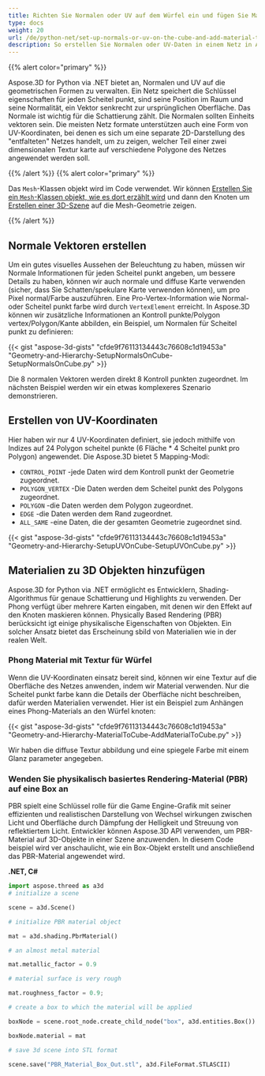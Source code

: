 ```yaml
---
title: Richten Sie Normalen oder UV auf dem Würfel ein und fügen Sie Material zu 3D Entitäten hinzu
type: docs
weight: 20
url: /de/python-net/set-up-normals-or-uv-on-the-cube-and-add-material-to-3d-entities/
description: So erstellen Sie Normalen oder UV-Daten in einem Netz in Aspose.3D.
---
```

{{% alert color="primary" %}}

Aspose.3D for Python via .NET bietet an, Normalen und UV auf die geometrischen Formen zu verwalten. Ein Netz speichert die Schlüssel eigenschaften für jeden Scheitel punkt, sind seine Position im Raum und seine Normalität, ein Vektor senkrecht zur ursprünglichen Oberfläche. Das Normale ist wichtig für die Schattierung zählt. Die Normalen sollten Einheits vektoren sein. Die meisten Netz formate unterstützen auch eine Form von UV-Koordinaten, bei denen es sich um eine separate 2D-Darstellung des "entfalteten" Netzes handelt, um zu zeigen, welcher Teil einer zwei dimensionalen Textur karte auf verschiedene Polygone des Netzes angewendet werden soll.

{{% /alert %}} {{% alert color="primary" %}}

Das `Mesh`-Klassen objekt wird im Code verwendet. Wir können [Erstellen Sie ein `Mesh`-Klassen objekt, wie es dort erzählt wird](/3d/de/python-net/create-3d-mesh-and-scene/) und dann den Knoten um [Erstellen einer 3D-Szene](/3d/de/net/create-3d-mesh-and-scene/) auf die Mesh-Geometrie zeigen.

{{% /alert %}}
##  **Normale Vektoren erstellen**
Um ein gutes visuelles Aussehen der Beleuchtung zu haben, müssen wir Normale Informationen für jeden Scheitel punkt angeben, um bessere Details zu haben, können wir auch normale und diffuse Karte verwenden (sicher, dass Sie Schatten/spekulare Karte verwenden können), um pro Pixel normal/Farbe auszuführen. Eine Pro-Vertex-Information wie Normal-oder Scheitel punkt farbe wird durch `VertexElement` erreicht. In Aspose.3D können wir zusätzliche Informationen an Kontroll punkte/Polygon vertex/Polygon/Kante abbilden, ein Beispiel, um Normalen für Scheitel punkt zu definieren:

{{< gist "aspose-3d-gists" "cfde9f76113134443c76608c1d19453a" "Geometry-and-Hierarchy-SetupNormalsOnCube-SetupNormalsOnCube.py" >}}

Die 8 normalen Vektoren werden direkt 8 Kontroll punkten zugeordnet. Im nächsten Beispiel werden wir ein etwas komplexeres Szenario demonstrieren.
##  **Erstellen von UV-Koordinaten**
Hier haben wir nur 4 UV-Koordinaten definiert, sie jedoch mithilfe von Indizes auf 24 Polygon scheitel punkte (6 Fläche * 4 Scheitel punkt pro Polygon) angewendet.
Die Aspose.3D bietet 5 Mapping-Modi:

- `CONTROL_POINT` -jede Daten wird dem Kontroll punkt der Geometrie zugeordnet.
- `POLYGON_VERTEX` -Die Daten werden dem Scheitel punkt des Polygons zugeordnet.
- `POLYGON` -die Daten werden dem Polygon zugeordnet.
- `EDGE` -die Daten werden dem Rand zugeordnet.
- `ALL_SAME` -eine Daten, die der gesamten Geometrie zugeordnet sind.



{{< gist "aspose-3d-gists" "cfde9f76113134443c76608c1d19453a" "Geometry-and-Hierarchy-SetupUVOnCube-SetupUVOnCube.py" >}}
##  **Materialien zu 3D Objekten hinzufügen**
Aspose.3D for Python via .NET ermöglicht es Entwicklern, Shading-Algorithmus für genaue Schattierung und Highlights zu verwenden. Der Phong verfügt über mehrere Karten eingaben, mit denen wir den Effekt auf den Knoten maskieren können. Physically Based Rendering (PBR) berücksicht igt einige physikalische Eigenschaften von Objekten. Ein solcher Ansatz bietet das Erscheinung sbild von Materialien wie in der realen Welt.
###  **Phong Material mit Textur für Würfel**
Wenn die UV-Koordinaten einsatz bereit sind, können wir eine Textur auf die Oberfläche des Netzes anwenden, indem wir Material verwenden. Nur die Scheitel punkt farbe kann die Details der Oberfläche nicht beschreiben, dafür werden Materialien verwendet. Hier ist ein Beispiel zum Anhängen eines Phong-Materials an den Würfel knoten:

{{< gist "aspose-3d-gists" "cfde9f76113134443c76608c1d19453a" "Geometry-and-Hierarchy-MaterialToCube-AddMaterialToCube.py" >}}

Wir haben die diffuse Textur abbildung und eine spiegele Farbe mit einem Glanz parameter angegeben.
###  **Wenden Sie physikalisch basiertes Rendering-Material (PBR) auf eine Box an**
PBR spielt eine Schlüssel rolle für die Game Engine-Grafik mit seiner effizienten und realistischen Darstellung von Wechsel wirkungen zwischen Licht und Oberfläche durch Dämpfung der Helligkeit und Streuung von reflektiertem Licht. Entwickler können Aspose.3D API verwenden, um PBR-Material auf 3D-Objekte in einer Szene anzuwenden. In diesem Code beispiel wird ver anschaulicht, wie ein Box-Objekt erstellt und anschließend das PBR-Material angewendet wird.

**.NET, C#**

```py
import aspose.threed as a3d
# initialize a scene

scene = a3d.Scene()

# initialize PBR material object

mat = a3d.shading.PbrMaterial()

# an almost metal material

mat.metallic_factor = 0.9

# material surface is very rough

mat.roughness_factor = 0.9;

# create a box to which the material will be applied

boxNode = scene.root_node.create_child_node("box", a3d.entities.Box())

boxNode.material = mat

# save 3d scene into STL format

scene.save("PBR_Material_Box_Out.stl", a3d.FileFormat.STLASCII)

```
